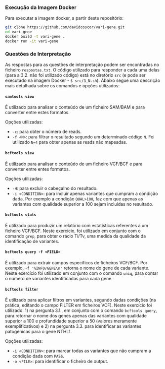 ### Execução da Imagem Docker
Para executar a imagem docker, a partir deste repositório:
```bash
git clone https://github.com/davidcoscor/vari-gene.git
cd vari-gene
docker build -t vari-gene .
docker run -it vari-gene
```

### Questões de Interpretação
As respostas para as questões de interpretação podem ser encontradas no ficheiro `respostas.txt`. O código utilizado para responder a cada uma delas (para a 3.2. não foi utilizado código) está no diretório `src` (e pode ser executado na imagem Docker - `$ src/3_N.sh`). Abaixo segue uma descrição mais detalhada sobre os comandos e opções utilizados:

#### `samtools view`
É utilizado para analisar o conteúdo de um ficheiro SAM/BAM e para converter entre estes formatos.

Opções utilizadas:
- `-c`: para obter o número de reads.
- `-f <N>`: para filtrar o resultado segundo um determinado código `N`. Foi utilizado `N=4` para obter apenas as reads não mapeadas.

#### `bcftools view`
É utilizado para analisar o conteúdo de um ficheiro VCF/BCF e para converter entre entes formatos.

Opções utilizadas:
- `-H`: para excluir o cabeçalho do resultado.
- `-i <CONDITION>`: para incluir apenas variantes que cumpram a condição dada. Por exemplo a condição `QUAL>100`, faz com que apenas as variantes com qualidade superior a 100 sejam incluídas no resultado. 

#### `bcftools stats`
É utilizado para produzir um relatório com estatísticas referentes a um ficheiro VCF/BCF.
Neste exercício, foi utilizado em conjunto com o comando `grep`, para obter o rácio Ti/Tv, uma medida da qualidade da identificação de variantes.

#### `bcftools query -f <FIELD>`
É utilizado para extrair campos específicos de ficheiros VCF/BCF. Por exemplo, `-f '%INFO/GENE\n'` retorna o nome do gene de cada variante. Neste exercício foi utilizado em conjunto com o comando `uniq`, para contar o número de variantes identificadas para cada gene.

#### `bcftools filter`
É utilizado para aplicar filtros em variantes, segundo dadas condições (na prática, editando o campo FILTER em ficheiros VCF).
Neste exercício foi utilizado: 1) na pergunta 3.1., em conjunto com o comando `bcftools query`, para retornar o nome dos genes apenas das variantes com qualidade superior a 100 e profundidade superior a 50 (valores meramente exemplificativos) e 2) na pergunta 3.3. para identificar as variantes patogénicas para o gene NTHL1.

Opções utilizadas:
- `-i <CONDITION>`: para marcar todas as variantes que não cumpram a condição dada com `PASS`.
- `-o <FILE>`: para identificar o ficheiro de output.
